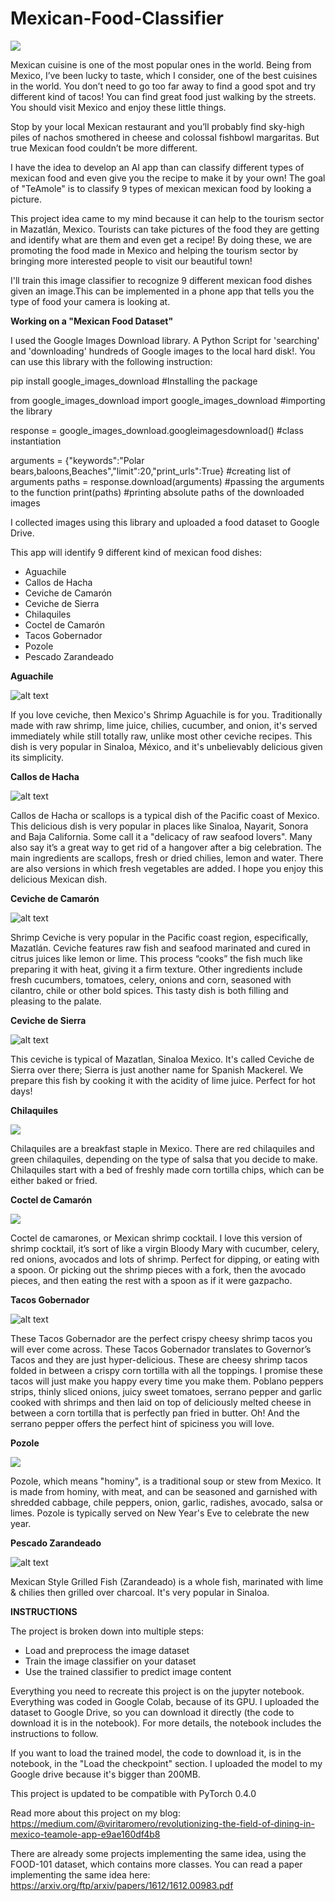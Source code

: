 # Mexican-Food-Classifier

<img src="https://cdn-images-1.medium.com/max/800/1*NOMqw1SqCxsnFHz_VA0I5w.jpeg">

Mexican cuisine is one of the most popular ones in the world. Being from Mexico, I’ve been lucky to taste, which I consider, one of the best cuisines in the world. You don’t need to go too far away to find a good spot and try different kind of tacos! You can find great food just walking by the streets. You should visit Mexico and enjoy these little things.

Stop by your local Mexican restaurant and you’ll probably find sky-high piles of nachos smothered in cheese and colossal fishbowl margaritas. But true Mexican food couldn’t be more different.

I have the idea to develop an AI app than can classify different types of mexican food and even give you the recipe to make it by your own! The goal of "TeAmole" is to classify 9 types of mexican mexican food by looking a picture.

This project idea came to my mind because it can help to the tourism sector in Mazatlán, Mexico. Tourists can take pictures of the food they are getting and identify what are them and even get a recipe! By doing these, we are promoting the food made in Mexico and helping the tourism sector by bringing more  interested people to visit our beautiful town!

I'll train this image classifier to recognize 9 different mexican food dishes given an image.This can be implemented in a phone app that tells you the type of food your camera is looking at.

<B> Working on a "Mexican Food Dataset" </B>

I used the Google Images Download library.  A Python Script for 'searching' and 'downloading' hundreds of Google images to the local hard disk!. You can use this library with the following instruction:

pip install google_images_download #Installing the package

from google_images_download import google_images_download   #importing the library

response = google_images_download.googleimagesdownload()   #class instantiation

arguments = {"keywords":"Polar bears,baloons,Beaches","limit":20,"print_urls":True}   #creating list of arguments
paths = response.download(arguments)   #passing the arguments to the function
print(paths)   #printing absolute paths of the downloaded images

I collected images using this library and uploaded a food dataset to Google Drive.

This app will identify 9 different kind of mexican food dishes:

- Aguachile
- Callos de Hacha
- Ceviche de Camarón
- Ceviche de Sierra
- Chilaquiles
- Coctel de Camarón
- Tacos Gobernador
- Pozole
- Pescado Zarandeado

**Aguachile**

![alt text](https://cdn.kiwilimon.com/recetaimagen/28638/th5-640x426-28924.jpg)

If you love ceviche, then Mexico's Shrimp Aguachile is for you. Traditionally made with raw shrimp, lime juice, chilies, cucumber, and onion, it's served immediately while still totally raw, unlike most other ceviche recipes. This dish is very popular in  Sinaloa, México, and it's unbelievably delicious given its simplicity.

**Callos de Hacha**

![alt text](https://media-cdn.tripadvisor.com/media/photo-s/07/bc/af/dd/la-unica.jpg)

Callos de Hacha or scallops is a typical dish of the Pacific coast of Mexico. This delicious dish is very popular in places like Sinaloa, Nayarit, Sonora and Baja California. Some call it a "delicacy of raw seafood lovers". Many also say it’s a great way to get rid of a hangover after a big celebration. The main ingredients are scallops, fresh or dried chilies, lemon and water. There are also versions in which fresh vegetables are added. I hope you enjoy this delicious Mexican dish.

**Ceviche de Camarón**

![alt text](http://3.bp.blogspot.com/-BB3BRzokZcw/VAaI_KBSBZI/AAAAAAAAAgc/678dNCx9cko/s1600/ceviche_camaron.jpg)


Shrimp Ceviche is very popular in the Pacific coast region, especifically, Mazatlán. Ceviche features raw fish and seafood marinated and cured in citrus juices like lemon or lime. This process “cooks” the fish much like preparing it with heat, giving it a firm texture. Other ingredients include fresh cucumbers, tomatoes, celery, onions and corn, seasoned with cilantro, chile or other bold spices. This tasty dish is both filling and pleasing to the palate.

**Ceviche de Sierra**

![alt text](https://mazatleco.com/wp-content/uploads/2014/08/Ceviche-de-sierra-mazatleco.jpg)

This ceviche is typical of Mazatlan, Sinaloa Mexico. It's called Ceviche de Sierra over there; Sierra is just another name for Spanish Mackerel. We prepare this fish by cooking it with the acidity of lime juice. Perfect for hot days!

**Chilaquiles**

<img src="https://www.cocinavital.mx/wp-content/uploads/2017/11/chilaquiles-rojos-paso-a-paso.jpg">

Chilaquiles are a breakfast staple in Mexico. There are red chilaquiles and green chilaquiles, depending on the type of salsa that you decide to make. Chilaquiles start with a bed of freshly made corn tortilla chips, which can be either baked or fried.

**Coctel de Camarón**

<img src="https://cocina-casera.com/mx/wp-content/uploads/2017/11/campechana.jpg">

Coctel de camarones, or Mexican shrimp cocktail. I love this version of shrimp cocktail, it’s sort of like a virgin Bloody Mary with cucumber, celery, red onions, avocados and lots of shrimp. Perfect for dipping, or eating with a spoon. Or picking out the shrimp pieces with a fork, then the avocado pieces, and then eating the rest with a spoon as if it were gazpacho.

**Tacos Gobernador**

![alt text](https://www.cocinavital.mx/wp-content/uploads/2017/08/tacos-gobernador.jpg)

These Tacos Gobernador are the perfect crispy cheesy shrimp tacos you will ever come across. These Tacos Gobernador translates to Governor’s Tacos and they are just hyper-delicious. These are cheesy shrimp tacos folded in between a crispy corn tortilla with all the toppings. I promise these tacos will just make you happy every time you make them. Poblano peppers strips, thinly sliced onions, juicy sweet tomatoes, serrano pepper and garlic cooked with shrimps and then laid on top of deliciously melted cheese in between a corn tortilla that is perfectly pan fried in butter. Oh!  And the serrano pepper offers the perfect hint of spiciness you will love.

**Pozole**

<img src="https://obson.files.wordpress.com/2013/02/receta-pozole.jpg">

Pozole, which means "hominy", is a traditional soup or stew from Mexico. It is made from hominy, with meat, and can be seasoned and garnished with shredded cabbage, chile peppers, onion, garlic, radishes, avocado, salsa or limes. Pozole is typically served on New Year's Eve to celebrate the new year.

**Pescado Zarandeado**

![alt text](https://www.diariohispaniola.com/fotos/1/Pescado-a-la-Talla-Acapulco.jpg)

Mexican Style Grilled Fish (Zarandeado) is a  whole fish, marinated with lime & chilies then grilled over charcoal. It's very popular in Sinaloa.

<B> INSTRUCTIONS </B>

The project is broken down into multiple steps:

* Load and preprocess the image dataset
* Train the image classifier on your dataset
* Use the trained classifier to predict image content

Everything you need to recreate this project is on the jupyter notebook. Everything was coded in Google Colab, because of its GPU. I uploaded the dataset to Google Drive, so you can download it directly (the code to download it is in the notebook). For more details, the notebook includes the instructions to follow.

If you want to load the trained model, the code to download it, is in the notebook, in the "Load the checkpoint" section. I uploaded the model to my Google drive because it's bigger than 200MB.

This project is updated to be compatible with PyTorch 0.4.0

Read more about this project on my blog: https://medium.com/@viritaromero/revolutionizing-the-field-of-dining-in-mexico-teamole-app-e9ae160df4b8


There are already some projects implementing the same idea, using the FOOD-101 dataset, which contains more classes. You can read a paper implementing the same idea here: https://arxiv.org/ftp/arxiv/papers/1612/1612.00983.pdf
